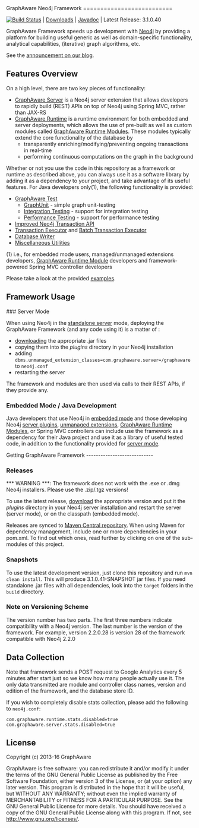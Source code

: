 <a name="top"/>
GraphAware Neo4j Framework
==========================

[![Build Status](https://travis-ci.org/graphaware/neo4j-framework.png)](https://travis-ci.org/graphaware/neo4j-framework) | <a href="http://graphaware.com/downloads/" target="_blank">Downloads</a> | <a href="http://graphaware.com/site/framework/latest/apidocs/" target="_blank">Javadoc</a> | Latest Release: 3.1.0.40

GraphAware Framework speeds up development with <a href="http://neo4j.org" target="_blank">Neo4j</a> by providing a
platform for building useful generic as well as domain-specific functionality, analytical capabilities, (iterative) graph algorithms,
etc.

See the <a href="http://graphaware.com/neo4j/2014/05/28/graph-aware-neo4j-framework.html" target="_blank">announcement on our blog</a>.

Features Overview
-----------------

On a high level, there are two key pieces of functionality:
* [GraphAware Server](server) is a Neo4j server extension that allows developers to rapidly build (REST) APIs
on top of Neo4j using Spring MVC, rather than JAX-RS
* [GraphAware Runtime](runtime) is a runtime environment for both embedded and server deployments, which
allows the use of pre-built as well as custom modules called [GraphAware Runtime Modules](runtime). These
modules typically extend the core functionality of the database by
    * transparently enriching/modifying/preventing ongoing transactions in real-time
    * performing continuous computations on the graph in the background

Whether or not you use the code in this repository as a framework or runtime as described above, you can always use it
 as a software library by adding it as a dependency to your project, and take advantage of its useful features.
 For Java developers only(1), the following functionality is provided:

* [GraphAware Test](tests)
    * [GraphUnit](tests#graphunit) - simple graph unit-testing
    * [Integration Testing](tests#inttest) - support for integration testing
    * [Performance Testing](tests#perftest) - support for performance testing
* [Improved Neo4j Transaction API](tx-api)
* [Transaction Executor](tx-executor) and [Batch Transaction Executor](tx-executor#batch-tx)
* [Database Writer](writer)
* [Miscellaneous Utilities](common)

(1) i.e., for embedded mode users, managed/unmanaged extensions developers, [GraphAware Runtime Module](#runtime)
 developers and framework-powered Spring MVC controller developers

Please take a look at the provided [examples](examples).

Framework Usage
---------------

<a name="servermode"/>
### Server Mode

When using Neo4j in the <a href="http://docs.neo4j.org/chunked/stable/server-installation.html" target="_blank">standalone server</a> mode,
deploying the GraphAware Framework (and any code using it) is a matter of :
* [downloading](#download) the appropriate .jar files
* copying them into the _plugins_ directory in your Neo4j installation
* adding `dbms.unmanaged_extension_classes=com.graphaware.server=/graphaware` to `neo4j.conf`
* restarting the server

The framework and modules are then used via calls to their REST APIs, if they provide any.

### Embedded Mode / Java Development

Java developers that use Neo4j in <a href="http://docs.neo4j.org/chunked/stable/tutorials-java-embedded.html" target="_blank">embedded mode</a>
and those developing Neo4j <a href="http://docs.neo4j.org/chunked/stable/server-plugins.html" target="_blank">server plugins</a>,
<a href="http://docs.neo4j.org/chunked/stable/server-unmanaged-extensions.html" target="_blank">unmanaged extensions</a>,
[GraphAware Runtime Modules](runtime), or Spring MVC controllers can include use the framework as a dependency
for their Java project and use it as a library of useful tested code, in addition to the functionality provided for
[server mode](#servermode).

<a name="download"/>
Getting GraphAware Framework
----------------------------

### Releases

*** WARNING ***: The framework does not work with the .exe or .dmg Neo4j installers. Please use the .zip/.tgz versions!

To use the latest release, <a href="http://products.graphaware.com/" target="_blank">download</a> the appropriate version and put it
the _plugins_ directory in your Neo4j server installation and restart the server (server mode), or on the classpath (embedded mode).

Releases are synced to <a href="http://search.maven.org/#search%7Cga%7C1%7Ccom.graphaware.neo4j" target="_blank">Maven Central
repository</a>. When using Maven for dependency management, include one or more dependencies in your pom.xml. To find out
 which ones, read further by clicking on one of the sub-modules of this project.

### Snapshots

To use the latest development version, just clone this repository and run `mvn clean install`. This will produce 3.1.0.41-SNAPSHOT
jar files. If you need standalone .jar files with all dependencies, look into the `target` folders in the `build` directory.

### Note on Versioning Scheme

The version number has two parts. The first three numbers indicate compatibility with a Neo4j version.
 The last number is the version of the framework. For example, version 2.2.0.28 is version 28 of the framework
 compatible with Neo4j 2.2.0


Data Collection
---------------

Note that framework sends a POST request to Google Analytics every 5 minutes after start just so we know how many people
actually use it. The only data transmitted are module and controller class names, version and edition of the framework,
and the database store ID.

If you wish to completely disable stats collection, please add the following to `neo4j.conf`:

```
com.graphaware.runtime.stats.disabled=true
com.graphaware.server.stats.disabled=true
```


License
-------

Copyright (c) 2013-16 GraphAware

GraphAware is free software: you can redistribute it and/or modify it under the terms of the GNU General Public License
as published by the Free Software Foundation, either version 3 of the License, or (at your option) any later version.
This program is distributed in the hope that it will be useful, but WITHOUT ANY WARRANTY; without even the implied
warranty of MERCHANTABILITY or FITNESS FOR A PARTICULAR PURPOSE. See the GNU General Public License for more details.
You should have received a copy of the GNU General Public License along with this program.
If not, see <http://www.gnu.org/licenses/>.
